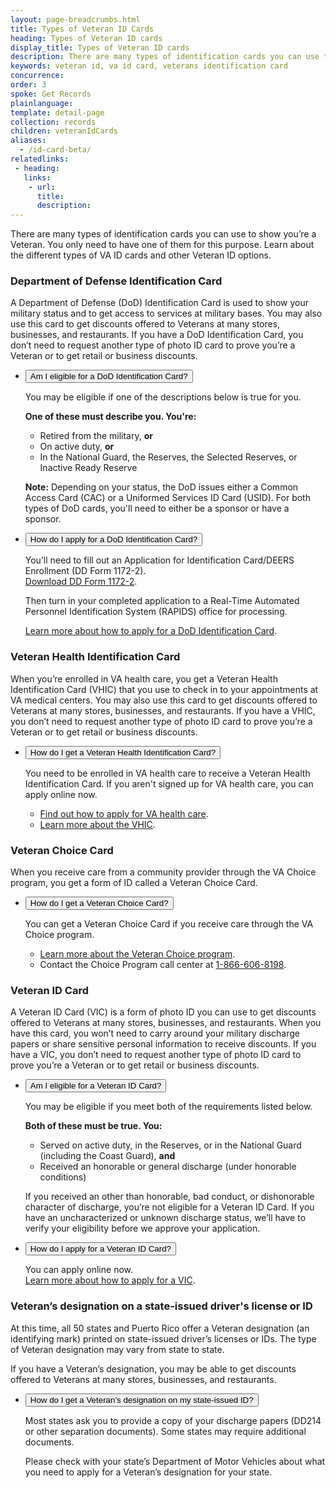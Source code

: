 ```yaml
---
layout: page-breadcrumbs.html
title: Types of Veteran ID Cards
heading: Types of Veteran ID cards 
display_title: Types of Veteran ID cards
description: There are many types of identification cards you can use to show you’re a Veteran. You only need to have one of them for this purpose. Learn about the different types of VA ID cards and other Veteran ID options. 
keywords: veteran id, va id card, veterans identification card  
concurrence: 
order: 3
spoke: Get Records
plainlanguage:
template: detail-page
collection: records
children: veteranIdCards
aliases:
  - /id-card-beta/
relatedlinks:
 - heading:
   links:
    - url:
      title:
      description:
---
```


<div class="va-introtext">

There are many types of identification cards you can use to show you’re a Veteran. You only need to have one of them for this purpose. Learn about the different types of VA ID cards and other Veteran ID options.

</div>

<section>
	
### Department of Defense Identification Card
A Department of Defense (DoD) Identification Card is used to show your military status and to get access to services at military bases. You may also use this card to get discounts offered to Veterans at many stores, businesses, and restaurants. If you have a DoD Identification Card, you don’t need to request another type of photo ID card to prove you’re a Veteran or to get retail or business discounts.

<ul class="usa-accordion">
<li>
<button class="usa-button-unstyled usa-accordion-button" aria-controls="eligible-DoD-card">Am I eligible for a DoD Identification Card?</button>
<div id="eligible-DoD-card" class="usa-accordion-content">

You may be eligible if one of the descriptions below is true for you.

**One of these must describe you. You're:**
- Retired from the military, **or**
- On active duty, **or**
- In the National Guard, the Reserves, the Selected Reserves, or Inactive Ready Reserve

**Note:** Depending on your status, the DoD issues either a Common Access Card (CAC) or a Uniformed Services ID Card (USID). For both types of DoD cards, you'll need to either be a sponsor or have a sponsor.

</div>
</li>
<li>
<button class="usa-button-unstyled usa-accordion-button" aria-controls="apply-DoD-card">How do I apply for a DoD Identification Card?</button>
<div id="apply-DoD-card" class="usa-accordion-content">

You’ll need to fill out an Application for Identification Card/DEERS Enrollment (DD Form 1172-2). <br>
[Download DD Form 1172-2](http://www.cac.mil/Portals/53/Documents/dd1172-2.pdf).</br>

Then turn in your completed application to a Real-Time Automated Personnel Identification System (RAPIDS) office for processing. </br>

[Learn more about how to apply for a DoD Identification Card](http://www.cac.mil/).

</div>
</li>
</ul>
</section>
<section>

### Veteran Health Identification Card
When you’re enrolled in VA health care, you get a Veteran Health Identification Card (VHIC) that you use to check in to your appointments at VA medical centers. You may also use this card to get discounts offered to Veterans at many stores, businesses, and restaurants. If you have a VHIC, you don’t need to request another type of photo ID card to prove you’re a Veteran or to get retail or business discounts.

<ul class="usa-accordion">
<li>
<button class="usa-button-unstyled usa-accordion-button" aria-controls="get-Veteran-Health-card">How do I get a Veteran Health Identification Card?</button>
<div id="get-Veteran-Health-card" class="usa-accordion-content">

You need to be enrolled in VA health care to receive a Veteran Health Identification Card. If you aren't signed up for VA health care, you can apply online now. <br>
- [Find out how to apply for VA health care](/health-care/how-to-apply/). </br>
- [Learn more about the VHIC](https://www.va.gov/healthbenefits/vhic/index.asp).

</div>
</li>
</ul>
</section>
<section>

### Veteran Choice Card
When you receive care from a community provider through the VA Choice program, you get a form of ID called a Veteran Choice Card.

<ul class="usa-accordion">
<li>
<button class="usa-button-unstyled usa-accordion-button" aria-controls="get-Veteran-Choice-card">How do I get a Veteran Choice Card?</button>
<div id="get-Veteran-Choice-card" class="usa-accordion-content">

You can get a Veteran Choice Card if you receive care through the VA Choice program. <br>
- [Learn more about the Veteran Choice program](https://www.va.gov/COMMUNITYCARE/programs/veterans/VCP/index.asp).</br>
- Contact the Choice Program call center at <a href="tel:+18666068198">1-866-606-8198</a>.

</div>
</li>
</ul>
</section>
<section>

### Veteran ID Card
A Veteran ID Card (VIC) is a form of photo ID you can use to get discounts offered to Veterans at many stores, businesses, and restaurants. When you have this card, you won’t need to carry around your military discharge papers or share sensitive personal information to receive discounts. If you have a VIC, you don’t need to request another type of photo ID card to prove you’re a Veteran or to get retail or business discounts.

<ul class="usa-accordion">
<li>
<button class="usa-button-unstyled usa-accordion-button" aria-controls="eligible-Veteran-card">Am I eligible for a Veteran ID Card?</button>
<div id="eligible-Veteran-card" class="usa-accordion-content">

You may be eligible if you meet both of the requirements listed below.

**Both of these must be true. You:**
- Served on active duty, in the Reserves, or in the National Guard (including the Coast Guard), **and**
- Received an honorable or general discharge (under honorable conditions)

If you received an other than honorable, bad conduct, or dishonorable character of discharge, you’re not eligible for a Veteran ID Card. If you have an uncharacterized or unknown discharge status, we’ll have to verify your eligibility before we approve your application.
</div>
</li>

<li>
<button class="usa-button-unstyled usa-accordion-button" aria-controls="apply-Veteran-card">How do I apply for a Veteran ID Card?</button>
<div id="apply-Veteran-card" class="usa-accordion-content">

You can apply online now. <br>
[Learn more about how to apply for a VIC](/records/get-veteran-id-cards/vic/).

</div>
</li>
</ul>
</section>
<section>


### Veteran’s designation on a state-issued driver's license or ID
At this time, all 50 states and Puerto Rico offer a Veteran designation (an identifying mark) printed on state-issued driver’s licenses or IDs. The type of Veteran designation may vary from state to state.

If you have a Veteran’s designation, you may be able to get discounts offered to Veterans at many stores, businesses, and restaurants.

<ul class="usa-accordion">
<li>
<button class="usa-button-unstyled usa-accordion-button" aria-controls="get-Veteran-designation">How do I get a Veteran’s designation on my state-issued ID?</button>
<div id="get-Veteran-designation" class="usa-accordion-content">

Most states ask you to provide a copy of your discharge papers (DD214 or other separation documents). Some states may require additional documents.

Please check with your state’s Department of Motor Vehicles about what you need to apply for a Veteran’s designation for your state.
</div>
</li>
</ul>
</section>
